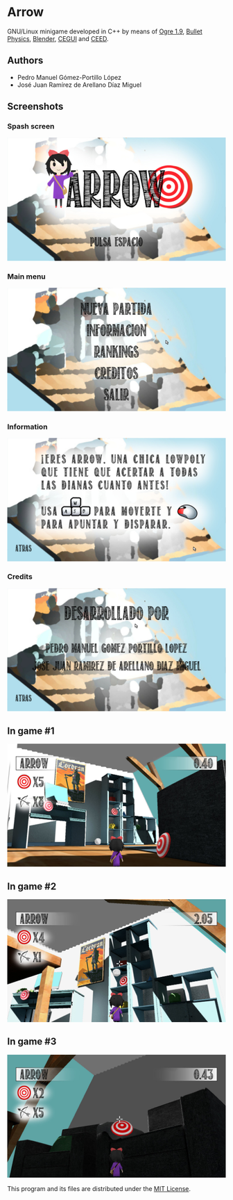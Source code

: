 # Arrow

GNU/Linux minigame developed in C++ by means of [Ogre 1.9](http://www.ogre3d.org/), [Bullet Physics](http://bulletphysics.org),  [Blender](https://www.blender.org/), [CEGUI](http://cegui.org.uk/) and [CEED](http://cegui.org.uk/wiki/CEED).

## Authors
* Pedro Manuel Gómez-Portillo López
* José Juan Ramírez de Arellano Dí­az Miguel

## Screenshots

### Spash screen
![Splash screen](media/screenshots/splash_screen.jpg)

### Main menu
![Main menu](media/screenshots/main_menu.jpg)

### Information
![Information](media/screenshots/information.jpg)

### Credits
![Credits](media/screenshots/credits.jpg)

## In game #1
![Credits](media/screenshots/in_game1.jpg)

## In game #2
![Credits](media/screenshots/in_game2.jpg)

## In game #3
![Credits](media/screenshots/in_game3.jpg)


This program and its files are distributed under the [MIT License](LICENSE.txt).
